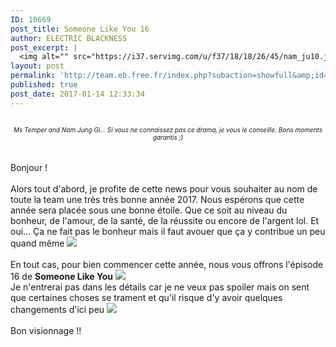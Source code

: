 ```yaml
---
ID: 10669
post_title: Someone Like You 16
author: ELECTRIC BLACKNESS
post_excerpt: |
  <img alt="" src="https://i37.servimg.com/u/f37/18/18/26/45/nam_ju10.jpg"><div align="center"><i>Ms Temper and Nam Jung Gi... Si vous ne connaissez pas ce drama, je vous le conseille. Bons moments garantis ;) <br></i></div><br><br>Bonjour !<br><br>Alors tout d'abord, je profite de cette news pour vous souhaiter au nom de toute la team une tr&egrave;s tr&egrave;s bonne ann&eacute;e 2017. Nous esp&eacute;rons que cette ann&eacute;e sera plac&eacute;e sous une bonne &eacute;toile. Que ce soit au niveau du bonheur, de l'amour, de la sant&eacute;, de la r&eacute;ussite ou encore de l'argent lol. Et oui... &Ccedil;a ne fait pas le bonheur mais il faut avouer que &ccedil;a y contribue un peu quand m&ecirc;me&nbsp;<img src="http://team.eb.free.fr/gestion/data/emoticons/wink.gif"><br><br>En tout cas, pour bien commencer cette ann&eacute;e, nous vous offrons l'&eacute;pisode 16 de <b>Someone Like You</b> <img src="http://team.eb.free.fr/gestion/data/emoticons/tongue.gif"><br>Je n'entrerai pas dans les d&eacute;tails car je ne veux pas spoiler mais on sent que certaines choses se trament et qu'il risque d'y avoir quelques changements d'ici peu <img src="http://team.eb.free.fr/gestion/data/emoticons/yes.gif"><br><br>Bon visionnage !!<br><br><span></span>
layout: post
permalink: 'http://team.eb.free.fr/index.php?subaction=showfull&amp;id=1484390014&amp;archive='
published: true
post_date: 2017-01-14 12:33:34
---
```

<img alt="" src="https://i37.servimg.com/u/f37/18/18/26/45/nam_ju10.jpg" style="border: none;" /><div align="center"><font size="1"><i>Ms Temper and Nam Jung Gi... Si vous ne connaissez pas ce drama, je vous le conseille. Bons moments garantis ;) <br /></i></font></div><br /><br />Bonjour !<br /><br />Alors tout d'abord, je profite de cette news pour vous souhaiter au nom de toute la team une tr&#232;s tr&#232;s bonne ann&#233;e 2017. Nous esp&#233;rons que cette ann&#233;e sera plac&#233;e sous une bonne &#233;toile. Que ce soit au niveau du bonheur, de l'amour, de la sant&#233;, de la r&#233;ussite ou encore de l'argent lol. Et oui... &#199;a ne fait pas le bonheur mais il faut avouer que &#231;a y contribue un peu quand m&#234;me&nbsp;<img src="http://team.eb.free.fr/gestion/data/emoticons/wink.gif"><br /><br />En tout cas, pour bien commencer cette ann&#233;e, nous vous offrons l'&#233;pisode 16 de <b>Someone Like You</b> <img src="http://team.eb.free.fr/gestion/data/emoticons/tongue.gif"><br />Je n'entrerai pas dans les d&#233;tails car je ne veux pas spoiler mais on sent que certaines choses se trament et qu'il risque d'y avoir quelques changements d'ici peu <img src="http://team.eb.free.fr/gestion/data/emoticons/yes.gif"><br /><br />Bon visionnage !!<br /><br /><span id="transmark" style="display: none; width: 0px; height: 0px;"></span>